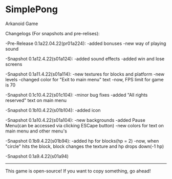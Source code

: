 # SimplePong
 Arkanoid Game

Changelogs (For snapshots and pre-relises):

-Pre-Release 0.1a22.04.22(pr01a224):
    -added bonuses
    -new way of playing sound

-Snapshot 0.1a12.4.22(s01a124):
    -added sound effects
    -added win and lose screens

-Snapshot 0.1a11.4.22(s01a114):
    -new textures for blocks and platform
    -new levels
    -changed color for "Exit to main menu" text
    -now, FPS limit for game is 70

-Snapshot 0.1c10.4.22(s01c104):
    -minor bug fixes
    -added "All rights reserved" text on main menu

-Snapshot 0.1b10.4.22(s01b104):
    -added icon

-Snapshot 0.1a10.4.22(s01a104):
    -new backgrounds
    -added Pause Menu(can be accessed via clicking ESCape button)
    -new colors for text on main menu and other menu's

-Snapshot 0.1b9.4.22(s01b94):
    -added hp for blocks(hp = 2)
    -now, when "circle" hits the block, block changes the texture and hp drops down(-1 hp)

-Snapshot 0.1a9.4.22(s01a94)

-----------------------

This game is open-source! If you want to copy something, go ahead!
